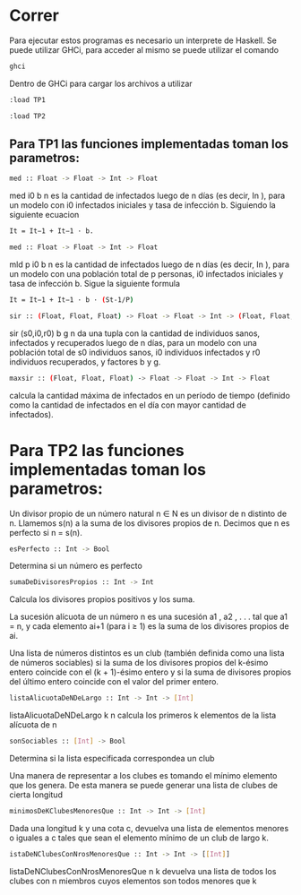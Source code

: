 # Correr

Para ejecutar estos programas es necesario un interprete de Haskell. Se puede utilizar GHCi, para acceder al mismo se puede utilizar el comando 
```bash
ghci
```
Dentro de GHCi para cargar los archivos a utilizar
```bash
:load TP1
```
```bash 
:load TP2
```

## Para TP1 las funciones implementadas toman los parametros:

```bash
med :: Float -> Float -> Int -> Float
```
med i0 b n es la cantidad de infectados luego de n dı́as (es decir, In ), para un modelo con i0 infectados iniciales y tasa de infección b. Siguiendo la siguiente ecuacion 
```bash
It = It−1 + It−1 · b.
```

```bash
med :: Float -> Float -> Int -> Float
```
mld p i0 b n es la cantidad de infectados luego de n dı́as (es decir, In ), para un modelo con una población total de p personas, i0 infectados iniciales y tasa de infección b. Sigue la siguiente formula 

```bash
It = It−1 + It−1 · b · (St-1/P)
```

```bash
sir :: (Float, Float, Float) -> Float -> Float -> Int -> (Float, Float, Float)
```
sir (s0,i0,r0) b g n da una tupla con la cantidad de individuos sanos, infectados y recuperados luego de n dı́as, para un modelo con una población total de s0 individuos sanos, i0 individuos infectados y r0 individuos recuperados, y factores b y g.

```bash
maxsir :: (Float, Float, Float) -> Float -> Float -> Int -> Float
```
calcula la cantidad máxima de infectados en un perı́odo de tiempo (definido como la cantidad de infectados en el dı́a con mayor cantidad de infectados).



# Para TP2 las funciones implementadas toman los parametros:

Un divisor propio de un número natural n ∈ N es un divisor de n distinto de n. Llamemos s(n) a la suma de los divisores propios de n. Decimos que n es perfecto si n = s(n).

```bash
esPerfecto :: Int -> Bool 
```
Determina si un número es perfecto
```bash
sumaDeDivisoresPropios :: Int -> Int  
```
Calcula los divisores propios positivos y los suma.

La sucesión alı́cuota de un número n es una sucesión a1 , a2 , . . . tal que a1 = n, y cada elemento ai+1 (para i ≥ 1) es la suma de los divisores propios de ai.

Una lista de números distintos es un club (también definida como una lista de números sociables) si la suma de los divisores propios del k-ésimo entero coincide con el (k + 1)-ésimo entero y si la suma de divisores propios del último entero coincide con el valor del primer entero.
```bash
listaAlicuotaDeNDeLargo :: Int -> Int -> [Int] 
```
listaAlicuotaDeNDeLargo k n calcula los primeros k elementos de la lista alı́cuota de n 

```bash
sonSociables :: [Int] -> Bool
```
Determina si la lista especificada correspondea un club

Una manera de representar a los clubes es tomando el mı́nimo elemento que los genera. De esta manera se puede generar una lista de clubes de cierta longitud

```bash
minimosDeKClubesMenoresQue :: Int -> Int -> [Int]
```
Dada una longitud k y una cota c, devuelva una lista de elementos menores o iguales a c tales que sean el elemento mı́nimo de un club de largo k.

```bash
istaDeNClubesConNrosMenoresQue :: Int -> Int -> [[Int]]
```
listaDeNClubesConNrosMenoresQue n k devuelva una lista de todos los clubes con n miembros cuyos elementos son todos menores que k



